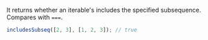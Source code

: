 It returns whether an iterable's includes the specified subsequence. Compares with `===`.

```js
includesSubseq([2, 3], [1, 2, 3]); // true
```
